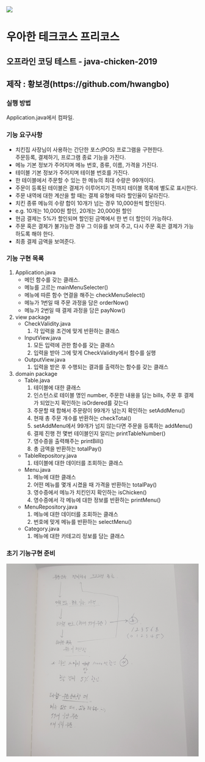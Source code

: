 <img src="https://woowacourse.github.io/images/logo/logo_full_white.png"/>
<h1>우아한 테크코스 프리코스</h1>
<h2>오프라인 코딩 테스트 - java-chicken-2019</h2>
<h2>제작 : 황보경(https://github.com/hwangbo)</h2>

<h3>실행 방법</h3>
<span>Application.java에서 컴파일.</span>

<h3>기능 요구사항</h3>
<ul>
    <li>치킨집 사장님이 사용하는 간단한 포스(POS) 프로그램을 구현한다.
        <br>
        주문등록, 결제하기, 프로그램 종료 기능을 가진다.
    </li>
    <li>메뉴 기본 정보가 주어지며 메뉴 번호, 종류, 이름, 가격을 가진다.</li>
    <li>테이블 기본 정보가 주어지며 테이블 번호를 가진다.</li>
    <li>한 테이블에서 주문할 수 있는 한 메뉴의 최대 수량은 99개이다.</li>
    <li>주문이 등록된 테이블은 결제가 이루어지기 전까지 테이블 목록에 별도로 표시한다.</li>
    <li>주문 내역에 대한 계산을 할 때는 결제 유형에 따라 할인율이 달라진다.</li>
    <li>치킨 종류 메뉴의 수량 합이 10개가 넘는 경우 10,000원씩 할인된다.</li>
    <li>e.g. 10개는 10,000원 할인, 20개는 20,000원 할인</li>
    <li>현금 결제는 5%가 할인되며 할인된 금액에서 한 번 더 할인이 가능하다.</li>
    <li>주문 혹은 결제가 불가능한 경우 그 이유를 보여 주고, 다시 주문 혹은 결제가 가능하도록 해야 한다.</li>
    <li>최종 결제 금액을 보여준다.</li>
</ul>
<h3>기능 구현 목록</h3>
<ol>
    <li>
        Application.java
        <ul>
            <li>메인 함수를 갖는 클래스.</li>
            <li>메뉴를 고르는 mainMenuSelecter()</li>
            <li>메뉴에 따른 함수 연결을 해주는 checkMenuSelect()</li>
            <li>메뉴가 1번일 때 주문 과정을 담은 orderNow()</li>
            <li>메뉴가 2번일 때 결제 과정을 담은 payNow()</li>
        </ul>
    </li>
    <li>
        view package
        <ul>
            <li>
                CheckValidity.java
                <ol>
                    <li>각 입력을 조건에 맞게 반환하는 클래스</li>
                </ol>
            </li>
            <li>
                InputView.java
                <ol>
                    <li>모든 입력에 관한 함수를 갖는 클래스</li>
                    <li>입력을 받아 그에 맞게 CheckValidity에서 함수를 실행</li>
                </ol>
            </li>
            <li>
                OutputView.java
                <ol>
                    <li>입력을 받은 후 수행되는 결과를 출력하는 함수를 갖는 클래스</li>
                </ol>
            </li>
        </ul>
    </li>
    <li>
        domain package
        <ul>
            <li>
                Table.java
                <ol>
                    <li>테이블에 대한 클래스</li>
                    <li>인스턴스로 테이블 명인 number, 주문한 내용을 담는 bills, 주문 후 결제가 되었는지 확인하는 isOrdered를 갖는다</li>
                    <li>주문할 때 합해서 주문량이 99개가 넘는지 확인하는 setAddMenu()</li>
                    <li>현재 총 주문 개수를 반환하는 checkTotal()</li>
                    <li>setAddMenu에서 99개가 넘지 않는다면 주문을 등록하는 addMenu()</li>
                    <li>결제 진행 전 몇번 테이블인지 알리는 printTableNumber()</li>
                    <li>영수증을 출력해주는 printBill()</li>
                    <li>총 금액을 반환하는 totalPay()</li>
                </ol>
            </li>
            <li>
                TableRepository.java
                <ol>
                    <li>테이블에 대한 데이터를 조회하는 클래스</li>
                </ol>
            </li>
            <li>
                Menu.java
                <ol>
                    <li>메뉴에 대한 클래스</li>
                    <li>어떤 메뉴를 몇개 시켰을 때 가격을 반환하는 totalPay()</li>
                    <li>영수증에서 메뉴가 치킨인지 확인하는 isChicken()</li>
                    <li>영수증에서 각 메뉴에 대한 정보를 반환하는 printMenu()</li>
                </ol>
            </li>
            <li>
                MenuRepository.java
                <ol>
                    <li>메뉴에 대한 데이터를 조회하는 클래스</li>
                    <li>번호에 맞게 메뉴를 반환하는 selectMenu()</li>
                </ol>
            </li>
            <li>
                Category.java
                <ol>
                    <li>메뉴에 대한 카테고리 정보를 담는 클래스</li>
                </ol>
            </li>
        </ul>
    </li>
</ol>
<h3>초기 기능구현 준비</h3>
<img src="./ready structure.jpg"/>